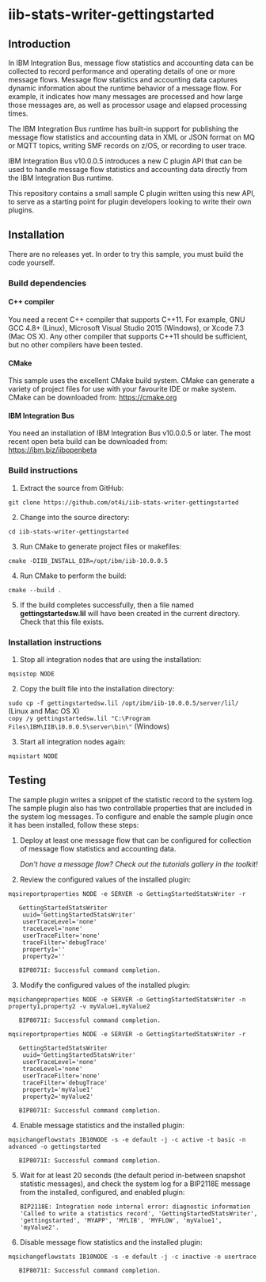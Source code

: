 # iib-stats-writer-gettingstarted

## Introduction
In IBM Integration Bus, message flow statistics and accounting data can be collected
to record performance and operating details of one or more message flows. Message flow statistics and accounting data captures dynamic information about the runtime behavior
of a message flow. For example, it indicates how many messages are processed and how
large those messages are, as well as processor usage and elapsed processing times.

The IBM Integration Bus runtime has built-in support for publishing the message flow
statistics and accounting data in XML or JSON format on MQ or MQTT topics, writing
SMF records on z/OS, or recording to user trace.

IBM Integration Bus v10.0.0.5 introduces a new C plugin API that can be used to handle
message flow statistics and accounting data directly from the IBM Integration Bus
runtime.

This repository contains a small sample C plugin written using this new API, to serve
as a starting point for plugin developers looking to write their own plugins.

## Installation
There are no releases yet. In order to try this sample, you must build the code yourself.

### Build dependencies

#### C++ compiler
You need a recent C++ compiler that supports C++11. For example, GNU GCC 4.8+ (Linux),
Microsoft Visual Studio 2015 (Windows), or Xcode 7.3 (Mac OS X). Any other compiler
that supports C++11 should be sufficient, but no other compilers have been tested.

#### CMake
This sample uses the excellent CMake build system. CMake can generate a variety of
project files for use with your favourite IDE or make system.
CMake can be downloaded from: https://cmake.org

#### IBM Integration Bus
You need an installation of IBM Integration Bus v10.0.0.5 or later. The most recent
open beta build can be downloaded from: https://ibm.biz/iibopenbeta

### Build instructions

1. Extract the source from GitHub:

  `git clone https://github.com/ot4i/iib-stats-writer-gettingstarted`

2. Change into the source directory:

  `cd iib-stats-writer-gettingstarted`

3. Run CMake to generate project files or makefiles:

  `cmake -DIIB_INSTALL_DIR=/opt/ibm/iib-10.0.0.5`

4. Run CMake to perform the build:

  `cmake --build .`

5. If the build completes successfully, then a file named **gettingstartedsw.lil**
   will have been created in the current directory. Check that this file exists.

### Installation instructions

1. Stop all integration nodes that are using the installation:

  `mqsistop NODE`

2. Copy the built file into the installation directory:

  `sudo cp -f gettingstartedsw.lil /opt/ibm/iib-10.0.0.5/server/lil/` (Linux and Mac OS X)  
  `copy /y gettingstartedsw.lil "C:\Program Files\IBM\IIB\10.0.0.5\server\bin\"` (Windows)

3. Start all integration nodes again:

  `mqsistart NODE`

## Testing

The sample plugin writes a snippet of the statistic record to the system log. The sample
plugin also has two controllable properties that are included in the system log messages.
To configure and enable the sample plugin once it has been installed, follow these steps:

1. Deploy at least one message flow that can be configured for collection of message flow
   statistics and accounting data.

   *Don't have a message flow? Check out the tutorials gallery in the toolkit!*

2. Review the configured values of the installed plugin:

  `mqsireportproperties NODE -e SERVER -o GettingStartedStatsWriter -r`

       GettingStartedStatsWriter
        uuid='GettingStartedStatsWriter'
        userTraceLevel='none'
        traceLevel='none'
        userTraceFilter='none'
        traceFilter='debugTrace'
        property1=''
        property2=''

       BIP8071I: Successful command completion.

3. Modify the configured values of the installed plugin:

  `mqsichangeproperties NODE -e SERVER -o GettingStartedStatsWriter -n property1,property2 -v myValue1,myValue2`

       BIP8071I: Successful command completion.

  `mqsireportproperties NODE -e SERVER -o GettingStartedStatsWriter -r`

       GettingStartedStatsWriter
        uuid='GettingStartedStatsWriter'
        userTraceLevel='none'
        traceLevel='none'
        userTraceFilter='none'
        traceFilter='debugTrace'
        property1='myValue1'
        property2='myValue2'

       BIP8071I: Successful command completion.

4. Enable message statistics and the installed plugin:

  `mqsichangeflowstats IB10NODE -s -e default -j -c active -t basic -n advanced -o gettingstarted`

       BIP8071I: Successful command completion.

5. Wait for at least 20 seconds (the default period in-between snapshot statistic
   messages), and check the system log for a BIP2118E message from the installed,
   configured, and enabled plugin:

       BIP2118E: Integration node internal error: diagnostic information 'Called to write a statistics record', 'GettingStartedStatsWriter', 'gettingstarted', 'MYAPP', 'MYLIB', 'MYFLOW', 'myValue1', 'myValue2'.

6. Disable message flow statistics and the installed plugin:

  `mqsichangeflowstats IB10NODE -s -e default -j -c inactive -o usertrace`

       BIP8071I: Successful command completion.
